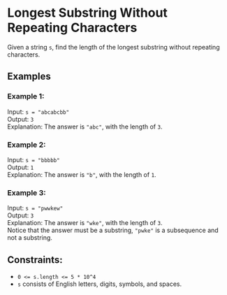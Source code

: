 # Longest Substring Without Repeating Characters

Given a string `s`, find the length of the longest substring without repeating characters.

## Examples

### Example 1:
Input: `s = "abcabcbb"`  
Output: `3`  
Explanation: The answer is `"abc"`, with the length of `3`.

### Example 2:
Input: `s = "bbbbb"`  
Output: `1`  
Explanation: The answer is `"b"`, with the length of `1`.

### Example 3:
Input: `s = "pwwkew"`  
Output: `3`  
Explanation: The answer is `"wke"`, with the length of `3`.  
Notice that the answer must be a substring, `"pwke"` is a subsequence and not a substring.

## Constraints:
- `0 <= s.length <= 5 * 10^4`
- `s` consists of English letters, digits, symbols, and spaces.
